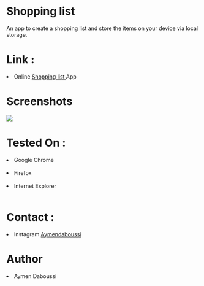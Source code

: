 <h1> Shopping list </h1>

An app to create a shopping list and store the items on your device via local storage.

<h1> Link : </h1>

<li> Online <a href="https://ay-da.github.io/Shopping-list/"> Shopping list </a> App </li>
<h1>Screenshots </h1>

<img src="https://i.ibb.co/RPyYcbW/shopping-list.jpg" >

<h1> Tested On :</h1>

<li> Google Chrome </li> <br>
<li> Firefox </li> <br>
<li> Internet Explorer </li> <br>

<h1> Contact : </h1>

<li> Instagram <a href="https://www.instagram.com/aymendaboussi"> Aymendaboussi </a> </li>

<h1> Author </h1>
<li> Aymen Daboussi </li>
